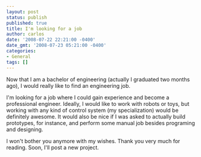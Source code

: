 ```yaml
---
layout: post
status: publish
published: true
title: I'm looking for a job
author: carlos
date: '2008-07-22 22:21:00 -0400'
date_gmt: '2008-07-23 05:21:00 -0400'
categories:
- General
tags: []
---
```

Now that I am a bachelor of engineering (actually I graduated two months ago), I would really like to find an engineering job.

I'm looking for a job where I could gain experience and become a professional engineer. Ideally, I would like to work with robots or toys, but working with any kind of control system (my specialization) would be definitely awesome. It would also be nice if I was asked to actually build prototypes, for instance, and perform some manual job besides programing and designing.

I won't bother you anymore with my wishes. Thank you very much for reading. Soon, I'll post a new project.